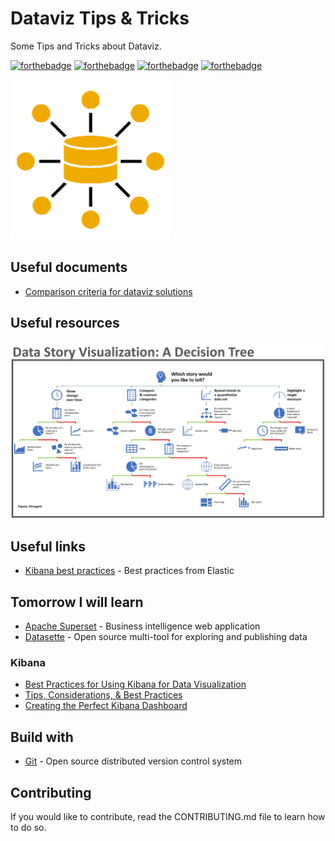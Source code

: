 # Dataviz Tips & Tricks

Some Tips and Tricks about Dataviz.

[![forthebadge](https://forthebadge.com/images/badges/you-didnt-ask-for-this.svg)](http://forthebadge.com) [![forthebadge](https://forthebadge.com/images/badges/contains-technical-debt.svg)](http://forthebadge.com)  [![forthebadge](https://forthebadge.com/images/badges/check-it-out.svg)](http://forthebadge.com)  [![forthebadge](https://forthebadge.com/images/badges/built-with-love.svg)](http://forthebadge.com)

![Data](./images/data-logo-256.png)

## Useful documents

* [Comparison criteria for dataviz solutions](./docs/Comparison-criteria-for-dataviz-solutions.md)

## Useful resources

![Data Story Visualization Decision Tree](./images/data-story-visualization-decision-tree.png)

## Useful links

* [Kibana best practices](https://www.elastic.co/guide/en/kibana/master/development-best-practices.html) - Best practices from Elastic

## Tomorrow I will learn

* [Apache Superset](https://superset.apache.org/docs/intro) - Business intelligence web application
* [Datasette](https://datasette.io/) - Open source multi-tool for exploring and publishing data

### Kibana

* [Best Practices for Using Kibana for Data Visualization](https://dzone.com/articles/best-practices-for-using-kibana-for-data-visualiza#:~:text=The%20Best%20Practices%20for%20Using%20Kibana%20for%20Data,of%20data%20in%20question.%20...%20Plus%20d%27articles...%20)
* [Tips, Considerations, & Best Practices](https://elire.com/2020/12/kibana-tips-considerations-best-practices/)
* [Creating the Perfect Kibana Dashboard](https://logz.io/blog/perfect-kibana-dashboard/)

## Build with

* [Git](https://git-scm.com) - Open source distributed version control system

## Contributing

If you would like to contribute, read the CONTRIBUTING.md file to learn how to do so.
